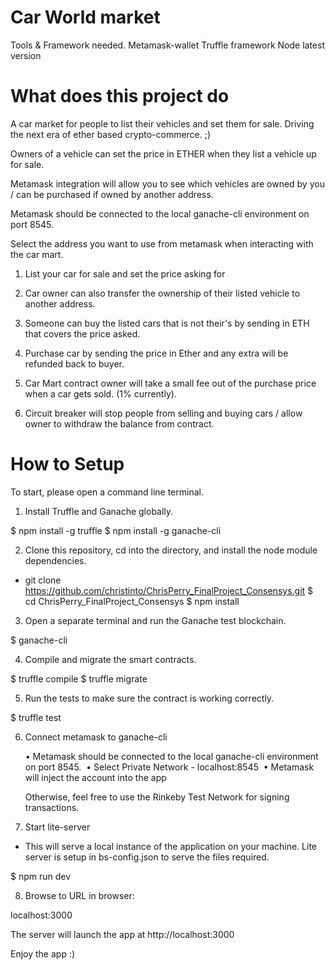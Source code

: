 # Car World market
Tools & Framework needed.
Metamask-wallet
Truffle framework
Node latest version

# What does this project do

A car market for people to list their vehicles and set them for sale.
Driving the next era of ether based crypto-commerce. ;)

Owners of a vehicle can set the price in ETHER when they list a vehicle up for sale.

Metamask integration will allow you to see which vehicles are owned by you / can be purchased if owned by another address.

Metamask should be connected to the local ganache-cli environment on port 8545. 

Select the address you want to use from metamask when interacting with the car mart. 

1. List your car for sale and set the price asking for
2. Car owner can also transfer the ownership of their listed vehicle to another address.
3. Someone can buy the listed cars that is not their's by sending in ETH that covers the price asked.
4. Purchase car by sending the price in Ether and any extra will be refunded back to buyer. 

5. Car Mart contract owner will take a small fee out of the purchase price when a car gets sold. (1% currently).
6. Circuit breaker will stop people from selling and buying cars / allow owner to withdraw the balance from contract.

# How to Setup


To start, please open a command line terminal.

1. Install Truffle and Ganache globally.

$ npm install -g truffle
$ npm install -g ganache-cli


2. Clone this repository, cd into the directory, and install the node module dependencies.


* git clone https://github.com/christinto/ChrisPerry_FinalProject_Consensys.git
$ cd ChrisPerry_FinalProject_Consensys
$ npm install


3. Open a separate terminal and run the Ganache test blockchain.

$ ganache-cli


4. Compile and migrate the smart contracts.

$ truffle compile
$ truffle migrate


5. Run the tests to make sure the contract is working correctly.

$ truffle test

6. Connect metamask to ganache-cli

	•	Metamask should be connected to the local ganache-cli environment on port 8545. 
	•	Select Private Network - localhost:8545 
	•	Metamask will inject the account into the app 

   Otherwise, feel free to use the Rinkeby Test Network for signing transactions.

7. Start lite-server
* This will serve a local instance of the application on your machine. Lite server is setup in bs-config.json to serve the files required.

$ npm run dev


8. Browse to URL in browser:

localhost:3000

The server will launch the app at http://localhost:3000

Enjoy the app :)
